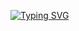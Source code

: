 [![Typing SVG](https://readme-typing-svg.demolab.com/?lines=HALLO+FRIENDS;MAU+APA+NGEREKOD+ATAU+PAKAI+SCRIPT+.+.+.+?;STAR+JANGAN+LUPA+YA+⭐)](https://git.io/typing-svg)

